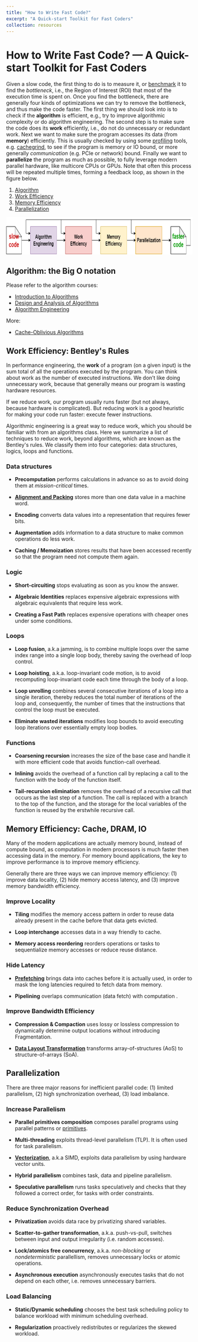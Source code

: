 ```yaml
---
title: "How to Write Fast Code?"
excerpt: "A Quick-start Toolkit for Fast Coders"
collection: resources
---
```


# How to Write Fast Code? &mdash; A Quick-start Toolkit for Fast Coders

Given a slow code, the first thing to do is to measure it, or [benchmark](https://en.algorithmica.org/hpc/profiling/benchmarking/) it to find the *bottleneck*, 
i.e., the Region of Interest (ROI) that most of the execution time is spent on.
Once you find the bottleneck, there are generally four kinds of optimizations we can try to remove the bottleneck, and thus make the code faster.
The first thing we should look into is to check if the **algorithm** is efficient, e.g., try to improve algorithmic complexity or do algorithm engineering.
The second step is to make sure the code does its **work** efficiently, i.e., do not do unnecessary or redundant work.
Next we want to make sure the program accesses its data (from **memory**) efficiently. 
This is usually checked by using some [profiling](https://en.algorithmica.org/hpc/profiling/) tools, 
e.g. [cachegrind](https://valgrind.org/docs/manual/cg-manual.html), 
to see if the program is memory or IO bound, or more generally *communication* (e.g. PCIe or network) bound.
Finally we want to **parallelize** the program as much as possible, to fully leverage modern parallel hardware, like multicore CPUs or GPUs.
Note that often this process will be repeated multiple times, forming a feedback loop, as shown in the figure below.

1. [Algorithm](#algorithm)
2. [Work Efficiency](#work)
3. [Memory Efficiency](#memory)
4. [Parallelization](#parallelization)
   
<img src='/images/fast-code.png' width='700' height='100'> 

  
## Algorithm: the Big O notation <a name="algorithm"></a>

Please refer to the algorithm courses: 
* [Introduction to Algorithms](https://ocw.mit.edu/courses/6-006-introduction-to-algorithms-spring-2020/)
* [Design and Analysis of Algorithms](https://ocw.mit.edu/courses/6-046j-design-and-analysis-of-algorithms-spring-2015/)
* [Algorithm Engineering](https://jshun.csail.mit.edu/6506-s23/)

More:
* [Cache-Oblivious Algorithms](https://en.algorithmica.org/hpc/external-memory/oblivious/)

## Work Efficiency: Bentley's Rules <a name="work"></a>

In performance engineering, the **work** of a program (on a given input) is the sum total of all the operations executed by the program.
You can think about work as the number of executed instructions. 
We don’t like doing unnecessary work, because that generally means our program is wasting hardware resources.

If we reduce work, our program usually runs faster (but not always, because hardware is complicated). 
But reducing work is a good heuristic for making your code run faster: execute fewer instructions.

Algorithmic engineering is a great way to reduce work, which you should be familiar with from an algorithms class.
Here we summarize a list of techniques to reduce work, beyond algorithms, which are known as the Bentley's rules.
We classify them into four categories: data structures, logics, loops and functions.

### Data structures 

* **Precomputation** performs calculations in advance so as to avoid doing them at *mission-critical* times.
 
* **[Alignment and Packing](https://en.algorithmica.org/hpc/cpu-cache/alignment/)** stores more than one data value in a machine word.
  
* **Encoding** converts data values into a representation that requires fewer bits.
 
* **Augmentation** adds information to a data structure to make common operations do less work.
 
* **Caching / Memoization** stores results that have been accessed recently so that the program need not compute them again.

 
### Logic

* **Short-circuiting** stops evaluating as soon as you know the answer.

* **Algebraic Identities** replaces expensive algebraic expressions with algebraic equivalents that require less work.

* **Creating a Fast Path** replaces expensive operations with cheaper ones under some conditions. 

<!--* **Eliminating redundant computation** removes redundant computation that is unnecessary.-->

### Loops	

* **Loop fusion**, a.k.a jamming, is to combine multiple loops over the same index range into a single loop body, thereby saving the overhead of loop control.	

* **Loop hoisting**, a.k.a. loop-invariant code motion, is to avoid recomputing loop-invariant code each time through the body of a loop.

* **Loop unrolling** combines several consecutive iterations of a loop into a single iteration, thereby reduces the total number of iterations of the loop and, consequently, the number of times that the instructions that control the loop must be executed.

* **Eliminate wasted iterations** modifies loop bounds to avoid executing loop iterations over essentially empty loop bodies.

### Functions	

* **Coarsening recursion** increases the size of the base case and handle it with more efficient code that avoids function-call overhead.	

* **Inlining** avoids the overhead of a function call by replacing a call to the function with the body of the function itself.

* **Tail-recursion elimination** removes the overhead of a recursive call that occurs as the last step of a function.
  The call is replaced with a branch to the top of the function, and the storage for the local variables of the function is reused by the erstwhile recursive call.
	

## Memory Efficiency: Cache, DRAM, IO <a name="memory"></a>

Many of the modern applications are actually memory bound, instead of compute bound, as computation in modern processors is much faster then accessing data in the memory.
For memory bound applications, the key to improve performance is to improve memory efficiency.

Generally there are three ways we can improve memory efficiency: 
(1) improve data locality, 
(2) hide memory access latency,
and (3) improve memory bandwidth efficiency.

### Improve Locality

* **Tiling** modifies the memory access pattern in order to reuse data already present in the cache before that data gets evicted.

* **Loop interchange**	accesses data in a way friendly to cache.

* **Memory access reordering**	reorders operations or tasks to sequentialize memory accesses or reduce reuse distance.

### Hide Latency

* **[Prefetching](https://en.algorithmica.org/hpc/cpu-cache/prefetching/)** brings data into caches before it is actually used, in order to mask the long latencies required to fetch data from memory.				

* **Pipelining** overlaps communication (data fetch) with computation .					

### Improve Bandwidth Efficiency

* **Compression & Compaction**	uses lossy or lossless compression to dynamically determine output locations without introducing Fragmentation.					

* **[Data Layout Transformation](https://en.algorithmica.org/hpc/cpu-cache/aos-soa/)** transforms array-of-structures (AoS) to structure-of-arrays (SoA).


## Parallelization <a name="parallelization"></a>

There are three major reasons for inefficient parallel code:
(1) limited parallelism,
(2) high synchronization overhead,
(3) load imbalance.

### Increase Parallelism

* **Parallel primitives composition** composes parallel programs using parallel patterns or [primitives](https://github.com/cmuparlay/parlaylib/tree/master/examples).

* **Multi-threading** exploits thread-level parallelism (TLP). It is often used for task parallelism.

* **[Vectorization](https://en.algorithmica.org/hpc/simd/)**, a.k.a SIMD, exploits data parallelism by using hardware vector units.	

* **Hybrid parallelism** combines task, data and pipeline parallelism.

* **Speculative parallelism** runs tasks speculatively and checks that they followed a correct order, for tasks with order constraints.

### Reduce Synchronization Overhead	

* **Privatization** avoids data race by privatizing shared variables.	

* **Scatter-to-gather transformation**, a.k.a. push-vs-pull, switches between	input and output irregularity (i.e. random accesses).			

* **Lock/atomics free concurrency**, a.k.a. *non-blocking* or *nondeterministic* parallellism, removes unnecessary locks or atomic operations.				

* **Asynchronous execution** asynchronously executes tasks that do not depend on each other, i.e. removes unnecessary barriers.

### Load Balancing

* **Static/Dynamic scheduling**	chooses the best task scheduling policy to balance workload with minimum scheduling overhead.			

* **Regularization** proactively redistributes or regularizes the skewed workload.	

